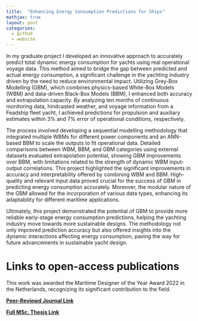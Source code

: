 ```yaml
---
title:  "Enhancing Energy Consumption Predictions for Ships"
mathjax: true
layout: post
categories: 
  = github
  - website
---
```


In my graduate project I developed an innovative approach to accurately predict total dynamic energy consumption for yachts using real operational voyage data. This method aimed to bridge the gap between predicted and actual energy consumption, a significant challenge in the yachting industry driven by the need to reduce environmental impact. Utilizing Grey-Box Modelling (GBM), which combines physics-based White-Box Models (WBM) and data-driven Black-Box Models (BBM), I enhanced both accuracy and extrapolation capacity. By analyzing ten months of continuous monitoring data, hindcasted weather, and voyage information from a Feadship fleet yacht, I achieved predictions for propulsion and auxiliary estimates within 3% and 7% error of operational conditions, respectively.

The process involved developing a sequential modelling methodology that integrated multiple WBMs for different power components and an ANN-based BBM to scale the outputs to fit operational data. Detailed comparisons between WBM, BBM, and GBM categories using external datasets evaluated extrapolation potential, showing GBM improvements over BBM, with limitations related to the strength of dynamic WBM input-output correlations. This project highlighted the significant improvements in accuracy and interpretability offered by combining WBM and BBM. High-quality and relevant input data proved crucial for the success of GBM in predicting energy consumption accurately. Moreover, the modular nature of the GBM allowed for the incorporation of various data types, enhancing its adaptability for different maritime applications.

Ultimately, this project demonstrated the potential of GBM to provide more reliable early-stage energy consumption predictions, helping the yachting industry move towards more sustainable designs. The methodology not only improved prediction accuracy but also offered insights into the dynamic interactions affecting energy consumption, paving the way for future advancements in sustainable yacht design.

# Links to open-access publications

This work was awarded the Maritime Designer of the Year Award 2022 in the Netherlands, recognizing its significant contribution to the field.

**[Peer-Reviewd Journal Link](https://www.sciencedirect.com/science/article/pii/S2092678222000504?via%3Dihub)**

**[Full MSc. Thesis Link](https://repository.tudelft.nl/record/uuid:949882f3-60c4-484b-8268-40ce38f43830)**
